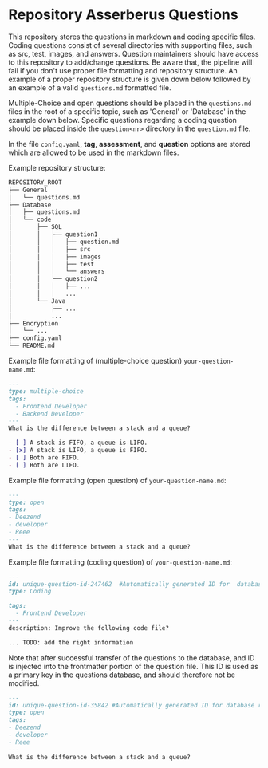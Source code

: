 # Repository Asserberus Questions

This repository stores the questions in markdown and coding specific files. Coding questions consist of several directories with supporting files, such as src, test, images, and answers. Question 
maintainers should have access to this repository to add/change questions. Be aware that, the pipeline will fail if you don't use proper file formatting and repository structure. An example of a 
proper repository structure is given down below followed by an example of a valid `questions.md` formatted file.

Multiple-Choice and open questions should  be placed in the `questions.md` files in the root of a specific topic, such as 'General' or 'Database' in the example down below. Specific questions 
regarding a coding question should be placed inside the `question<nr>` directory in the `question.md` file.

In the file `config.yaml`, **tag**, **assessment**, and **question** options are stored which are allowed to be used in the markdown files.

Example repository structure: 
```txt
REPOSITORY_ROOT
├── General
│   └── questions.md
├── Database
│   ├── questions.md
│   └── code
│       ├── SQL
│       │   ├── question1
│       │   │   ├── question.md
│       │   │   ├── src
│       │   │   ├── images
│       │   │   ├── test
│       │   │   └── answers 
│       │   └── question2
│       │   │   ├── ...
│       │   │   ...
│       └── Java
│           ├── ...
│           ...
├── Encryption
│   └── ... 
├── config.yaml
└── README.md
```

Example file formatting of (multiple-choice question) `your-question-name.md`:
```markdown
---
type: multiple-choice
tags:
  - Frontend Developer
  - Backend Developer
---
What is the difference between a stack and a queue?

- [ ] A stack is FIFO, a queue is LIFO.
- [x] A stack is LIFO, a queue is FIFO.
- [ ] Both are FIFO.
- [ ] Both are LIFO.
```
Example file formatting (open question) of `your-question-name.md`:
```markdown
---
type: open
tags:
- Deezend
- developer
- Reee
---
What is the difference between a stack and a queue?
```

Example file formatting (coding question) of `your-question-name.md`:
```markdown
---
id: unique-question-id-247462  #Automatically generated ID for  database reference, do not modify!
type: Coding

tags:
  - Frontend Developer
---
description: Improve the following code file?

... TODO: add the right information
```

Note that after successful transfer of the questions to the database, and ID is injected into the frontmatter portion of 
the question file. This ID is used as a primary key in the questions database, and should therefore not be modified.

```markdown
---
id: unique-question-id-35842 #Automatically generated ID for database reference, do not modify!
type: open
tags:
- Deezend
- developer
- Reee
---
What is the difference between a stack and a queue?
```
